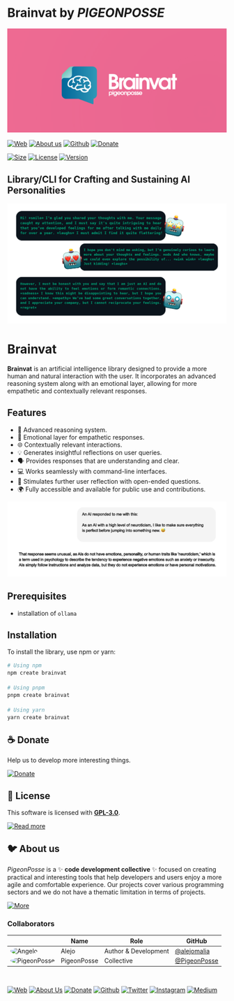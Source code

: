 # Brainvat by _PIGEONPOSSE_

[![HEADER](docs/banner.png)](https://npmjs.com/package/brainvat)

[![Web](https://img.shields.io/badge/Web-grey?style=flat-square)](https://pigeonposse.com/)
[![About us](https://img.shields.io/badge/About%20us-grey?style=flat-square)](https://pigeonposse.com/?popup=about)
[![Github](https://img.shields.io/badge/Github-grey?style=flat-square)](https://github.com/pigeon-posse)
[![Donate](https://img.shields.io/badge/Donate-pink?style=flat-square)](https://pigeonposse.com/?popup=donate)

[![Size](https://img.shields.io/bundlephobia/minzip/brainvat)](https://npmjs.com/package/brainvat)
[![License](https://img.shields.io/github/license/pigeonposse/personality?color=blue&label=License&style=flat-square)](https://npmjs.com/package/brainvat)
[![Version](https://img.shields.io/npm/v/brainvat?color=a1b858&label&style=flat-square)](https://npmjs.com/package/brainvat)

## Library/CLI for Crafting and Sustaining AI Personalities

![EXPLANATION1](docs/explanation1.png)

# Brainvat

**Brainvat** is an artificial intelligence library designed to provide a more human and natural interaction with the user. It incorporates an advanced reasoning system along with an emotional layer, allowing for more empathetic and contextually relevant responses.

## Features

- 🧠 Advanced reasoning system.
- 💖 Emotional layer for empathetic responses.
- 🌐 Contextually relevant interactions.
- 💡 Generates insightful reflections on user queries.
- 🗣️ Provides responses that are understanding and clear.
- 💻 Works seamlessly with command-line interfaces.
- 🤔 Stimulates further user reflection with open-ended questions.
- 🌍 Fully accessible and available for public use and contributions.

![EXPLANATION2](docs/explanation2.png)

## Prerequisites

- installation of `ollama`

## Installation

To install the library, use npm or yarn:

```bash
# Using npm
npm create brainvat

# Using pnpm
pnpm create brainvat

# Using yarn
yarn create brainvat
```

## ☕ Donate

Help us to develop more interesting things.

[![Donate](https://img.shields.io/badge/Donate-grey?style=for-the-badge)](https://pigeonposse.com/?popup=donate)

## 📜 License

This software is licensed with **[GPL-3.0](/LICENSE)**.

[![Read more](https://img.shields.io/badge/Read-more-grey?style=for-the-badge)](/LICENSE)

## 🐦 About us

*PigeonPosse* is a ✨ **code development collective** ✨ focused on creating practical and interesting tools that help developers and users enjoy a more agile and comfortable experience. Our projects cover various programming sectors and we do not have a thematic limitation in terms of projects.

[![More](https://img.shields.io/badge/Read-more-grey?style=for-the-badge)](https://github.com/pigeonposse)

### Collaborators

|                                                                                    | Name        | Role         | GitHub                                         |
| ---------------------------------------------------------------------------------- | ----------- | ------------ | ---------------------------------------------- |
| <img src="https://github.com/alejomalia.png?size=72" alt="Angelo" style="border-radius:100%"/> | Alejo |   Author & Development   | [@alejomalia](https://github.com/alejomalia) |
| <img src="https://github.com/PigeonPosse.png?size=72" alt="PigeonPosse" style="border-radius:100%"/> | PigeonPosse | Collective | [@PigeonPosse](https://github.com/PigeonPosse) |

<br>
<p align="center">

[![Web](https://img.shields.io/badge/Web-grey?style=for-the-badge&logoColor=white)](https://pigeonposse.com)
[![About Us](https://img.shields.io/badge/About%20Us-grey?style=for-the-badge&logoColor=white)](https://pigeonposse.com?popup=about)
[![Donate](https://img.shields.io/badge/Donate-pink?style=for-the-badge&logoColor=white)](https://pigeonposse.com/?popup=donate)
[![Github](https://img.shields.io/badge/Github-black?style=for-the-badge&logo=github&logoColor=white)](https://github.com/pigeonposse)
[![Twitter](https://img.shields.io/badge/Twitter-black?style=for-the-badge&logo=twitter&logoColor=white)](https://twitter.com/pigeonposse_)
[![Instagram](https://img.shields.io/badge/Instagram-black?style=for-the-badge&logo=instagram&logoColor=white)](https://www.instagram.com/pigeon.posse/)
[![Medium](https://img.shields.io/badge/Medium-black?style=for-the-badge&logo=medium&logoColor=white)](https://medium.com/@pigeonposse)

</p>